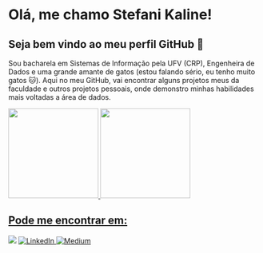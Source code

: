 # Olá, me chamo Stefani Kaline! 
## Seja bem vindo ao meu perfil GitHub 🤟

Sou bacharela em Sistemas de Informação pela UFV (CRP), Engenheira de Dados e uma grande amante de gatos (estou falando sério, eu tenho muito gatos 🐱). 
Aqui no meu GitHub, vai encontrar alguns projetos meus da faculdade e outros projetos pessoais, onde demonstro minhas habilidades mais voltadas a área de dados.

<div>
<a href="https://github.com/StefaniKaline">
<img loading="lazy" height="180em" src="https://github-readme-stats.vercel.app/api/top-langs/?username=StefaniKaline&layout=compact&langs_count=7&theme=dracula"/>
<img loading="lazy" height="180em" src="https://github-readme-stats.vercel.app/api?username=StefaniKaline&show_icons=true&theme=dracula&include_all_commits=true&count_private=true"/>
</div> 
  
## Pode me encontrar em:
<div>
    <a href="mailto:stefanikaline15@gmail.com" target="_blank"><img loading="lazy" src="https://img.shields.io/badge/Gmail-D14836?style=for-the-badge&logo=gmail&logoColor=white"></a>
    <a href="https://www.linkedin.com/in/stefanikdias" target="_blank">
        <img src="https://img.shields.io/badge/LinkedIn-%230077B5.svg?&style=for-the-badge&logo=linkedin&logoColor=white" alt="LinkedIn">
    </a>
    <a href="https://medium.com/@skaline" target="_blank">
        <img src="https://img.shields.io/badge/Medium-12100E?style=for-the-badge&logo=medium&logoColor=white" alt="Medium">
    </a>
</div>

</div>

